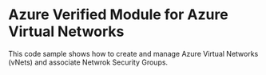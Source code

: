 # Azure Verified Module for Azure Virtual Networks

This code sample shows how to create and manage Azure Virtual Networks (vNets) and associate Netwrok Security Groups.
